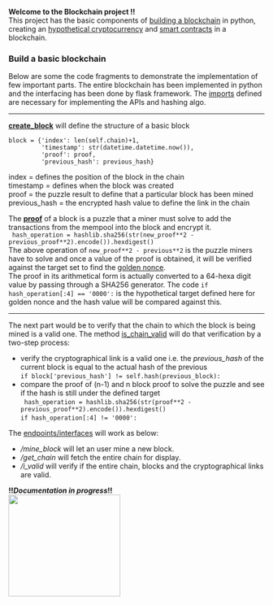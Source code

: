**Welcome to the Blockchain project !!**  
This project has the basic components of [building a blockchain](https://github.com/Sarthak99/Python/blob/master/Blockchain/blockchain.py)  in python, creating an [hypothetical cryptocurrency](https://github.com/Sarthak99/Python/blob/master/Blockchain/satocoins.py) and [smart contracts]() in a blockchain.


### Build a basic blockchain
Below are some the code fragments to demonstrate the implementation of few important parts. The entire blockchain has been implemented in python and the interfacing has been done by flask framework. The [imports](https://github.com/Sarthak99/Python/blob/f98622e1be38546e80cc77894106311cb7f2af9f/Blockchain/blockchain.py#L6-L9) defined are necessary for implementing the APIs and hashing algo.  
***
[**create_block**](https://github.com/Sarthak99/Python/blob/b502d6c0ccdaba3cbabb81c9db9d59248ba0af22/Blockchain/blockchain.py#L36-L39) will define the structure of a basic block
```
block = {'index': len(self.chain)+1,
         'timestamp': str(datetime.datetime.now()),
         'proof': proof,
         'previous_hash': previous_hash}
```  
index = defines the position of the block in the chain  
timestamp = defines when the block was created  
proof = the puzzle result to define that a particular block has been mined  
previous_hash = the encrypted hash value to define the link in the chain  

The [**proof**](https://github.com/Sarthak99/Python/blob/b502d6c0ccdaba3cbabb81c9db9d59248ba0af22/Blockchain/blockchain.py#L51)  of a block is a puzzle that a miner must solve to add the transactions from the mempool into the block and encrypt it.  
```  hash_operation = hashlib.sha256(str(new_proof**2 - previous_proof**2).encode()).hexdigest()  ```  
The above operation of ```new_proof**2 - previous**2``` is the puzzle miners have to solve and once a value of the proof is obtained, it will be verified against the target set to find the [golden nonce](https://www.blockchain-council.org/blockchain/what-is-a-golden-nonce-and-what-is-its-usage-in-blockchain/).  
The proof in its arithmetical form is actually converted to a 64-hexa digit value by passing through a SHA256 generator. The code ```if hash_operation[:4] == '0000':``` is the hypothetical target defined here for golden nonce and the hash value will be compared against this.  
***
The next part would be to verify that the chain to which the block is being mined is a valid one. The method [is_chain_valid](https://github.com/Sarthak99/Python/blob/b502d6c0ccdaba3cbabb81c9db9d59248ba0af22/Blockchain/blockchain.py#L64-L78) will do that verification by a two-step process:  
* verify the cryptographical link is a valid one i.e. the _previous_hash_ of the current block is equal to the actual hash of the previous  
```if block['previous_hash'] != self.hash(previous_block):```  
* compare the proof of (n-1) and n block proof to solve the puzzle and see if the hash is still under the defined target  
``` hash_operation = hashlib.sha256(str(proof**2 - previous_proof**2).encode()).hexdigest()```  
``` if hash_operation[:4] != '0000': ```  

The [endpoints/interfaces](https://github.com/Sarthak99/Python/blob/f98622e1be38546e80cc77894106311cb7f2af9f/Blockchain/blockchain.py#L91-L120) will work as below:  
* _/mine_block_ will let an user mine a new block.  
* _/get_chain_ will fetch the entire chain for display.  
* _/i_valid_ will verify if the entire chain, blocks and the cryptographical links are valid.


**!!_Documentation in progress_!!**   
<img src = "http://horticulture.tg.nic.in/img/work-in-progress-wip.jpg" width=220 height=200>
